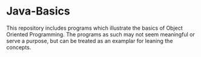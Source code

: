 # Java-Basics
This repository includes programs which illustrate the basics of Object Oriented Programming.
The programs as such may not seem meaningful or serve a purpose, but can be treated as an examplar for leaning the concepts.
